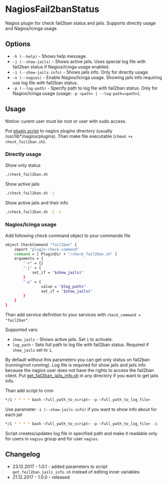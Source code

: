 # NagiosFail2banStatus

Nagios plugin for check fail2ban status and jails. Supports directly usage and Nagios/Icinga usage.

## Options

- `-h (--help)` - Shows help message.
- `-j (--show-jails)` - Shows active jails. Uses special log file with fail2ban status if Nagios/Icinga usage enabled.
- `-i (--show-jails-info)` - Shows jails info. Only for directly usage.
- `-n (--nagios)` - Enable Nagios/Icinga usage. Showing jails info requiring use log file with fail2ban status.
- `-p (--log-path)` - Specify path to log file with fail2ban status. Only for Nagios/Icinga usage (usage: `-p <path> | --log-path=<path>`).

## Usage

Notice: curent user must be root or user with sudo access.

Put [plugin script](https://github.com/zevilz/NagiosFail2banStatus/blob/master/check_fail2ban.sh) to nagios plugins directory (usually /usr/lib*/nagios/plugins). Than make file executable (`chmod +x check_fail2ban.sh`).

### Directly usage

Show only status
```bash
./check_fail2ban.sh
```

Show active jails
```bash
./check_fail2ban.sh -j
```

Show active jails and their info
```bash
./check_fail2ban.sh -j -i
```

### Nagios/Icinga usage

Add following check command object to your commands file
```bash
object CheckCommand "fail2ban" {
	import "plugin-check-command"
	command = [ PluginDir + "/check_fail2ban.sh" ]
	arguments = {
		"-n" = {}
		"-j" = {
			set_if = "$show_jails$"
		}
		"-p" = {
				value = "$log_path$"
				set_if = "$show_jails$"
		}
	}
}
```

Than add service definition to your services with `check_command = "fail2ban"`.

Supported vars:
- `show_jails` - Shows active jails. Set `1` to activate.
- `log_path` - Sets full path to log file with fail2ban status. Required if `show_jails` set to `1`.

By default without this parameters you can get only status on fail2ban (running/not running). Log file is required for show jails and jails info because the nagios user does not have the rights to access the fail2ban client. Put [get_fail2ban_jails_info.sh](https://github.com/zevilz/NagiosFail2banStatus/blob/master/get_fail2ban_jails_info.sh) in any directory if you want to get jails info.

Than add script to cron
```bash
*/1 * * * * bash <full_path_to_script> -p <full_path_to_log_file>
```

Use parameter `-i (--show-jails-info)` if you want to show info about for each jail
```bash
*/1 * * * * bash <full_path_to_script> -p <full_path_to_log_file> -i
```

Script creates/updates log file in specified path and make it readable only for users in `nagios` group and for user `nagios`.

## Changelog
- 23.12.2017 - 1.0.1 - added parameters to script `get_fail2ban_jails_info.sh` instead of editing inner variables
- 21.12.2017 - 1.0.0 - released
